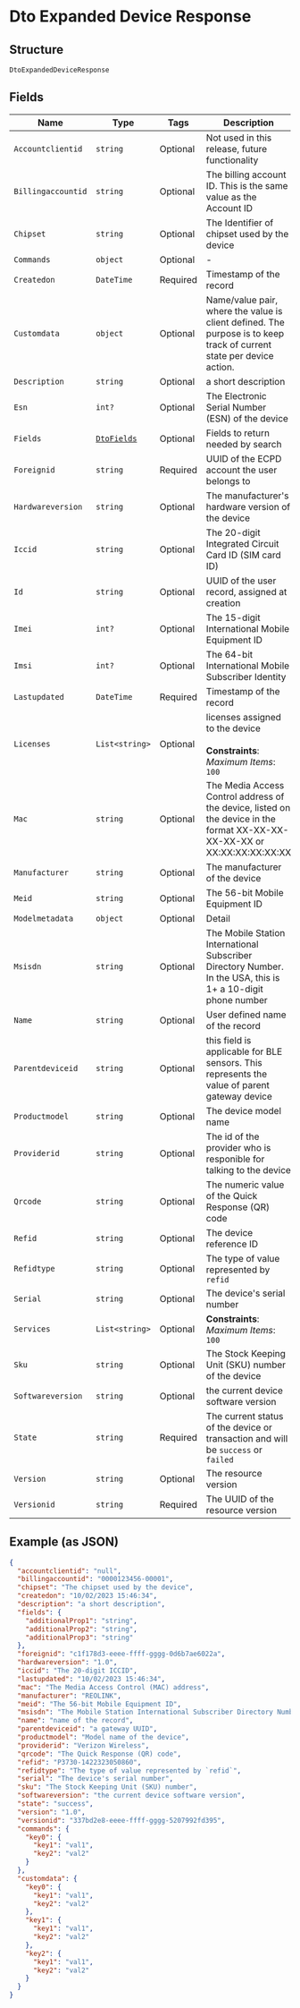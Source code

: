 
# Dto Expanded Device Response

## Structure

`DtoExpandedDeviceResponse`

## Fields

| Name | Type | Tags | Description |
|  --- | --- | --- | --- |
| `Accountclientid` | `string` | Optional | Not used in this release, future functionality |
| `Billingaccountid` | `string` | Optional | The billing account ID. This is the same value as the Account ID |
| `Chipset` | `string` | Optional | The Identifier of chipset used by the device |
| `Commands` | `object` | Optional | - |
| `Createdon` | `DateTime` | Required | Timestamp of the record |
| `Customdata` | `object` | Optional | Name/value pair, where the value is client defined.  The purpose is to keep track of current state per device action. |
| `Description` | `string` | Optional | a short description |
| `Esn` | `int?` | Optional | The Electronic Serial Number (ESN) of the device |
| `Fields` | [`DtoFields`](../../doc/models/dto-fields.md) | Optional | Fields to return needed by search |
| `Foreignid` | `string` | Required | UUID of the ECPD account the user belongs to |
| `Hardwareversion` | `string` | Optional | The manufacturer's hardware version of the device |
| `Iccid` | `string` | Optional | The 20-digit Integrated Circuit Card ID (SIM card ID) |
| `Id` | `string` | Optional | UUID of the user record, assigned at creation |
| `Imei` | `int?` | Optional | The 15-digit International Mobile Equipment ID |
| `Imsi` | `int?` | Optional | The 64-bit International Mobile Subscriber Identity |
| `Lastupdated` | `DateTime` | Required | Timestamp of the record |
| `Licenses` | `List<string>` | Optional | licenses assigned to the device<br><br>**Constraints**: *Maximum Items*: `100` |
| `Mac` | `string` | Optional | The Media Access Control address of the device, listed on the device in the format XX-XX-XX-XX-XX-XX or XX:XX:XX:XX:XX:XX |
| `Manufacturer` | `string` | Optional | The manufacturer of the device |
| `Meid` | `string` | Optional | The 56-bit Mobile Equipment ID |
| `Modelmetadata` | `object` | Optional | Detail |
| `Msisdn` | `string` | Optional | The Mobile Station International Subscriber Directory Number. In the USA, this is 1+ a 10-digit phone number |
| `Name` | `string` | Optional | User defined name of the record |
| `Parentdeviceid` | `string` | Optional | this field is applicable for BLE sensors. This represents the value of parent gateway device |
| `Productmodel` | `string` | Optional | The device model name |
| `Providerid` | `string` | Optional | The id of the provider who is responible for talking to the device |
| `Qrcode` | `string` | Optional | The numeric value of the Quick Response (QR) code |
| `Refid` | `string` | Optional | The device reference ID |
| `Refidtype` | `string` | Optional | The type of value represented by `refid` |
| `Serial` | `string` | Optional | The device's serial number |
| `Services` | `List<string>` | Optional | **Constraints**: *Maximum Items*: `100` |
| `Sku` | `string` | Optional | The Stock Keeping Unit (SKU) number of the device |
| `Softwareversion` | `string` | Optional | the current device software version |
| `State` | `string` | Required | The current status of the device or transaction and will be `success` or `failed` |
| `Version` | `string` | Optional | The resource version |
| `Versionid` | `string` | Required | The UUID of the resource version |

## Example (as JSON)

```json
{
  "accountclientid": "null",
  "billingaccountid": "0000123456-00001",
  "chipset": "The chipset used by the device",
  "createdon": "10/02/2023 15:46:34",
  "description": "a short description",
  "fields": {
    "additionalProp1": "string",
    "additionalProp2": "string",
    "additionalProp3": "string"
  },
  "foreignid": "c1f178d3-eeee-ffff-gggg-0d6b7ae6022a",
  "hardwareversion": "1.0",
  "iccid": "The 20-digit ICCID",
  "lastupdated": "10/02/2023 15:46:34",
  "mac": "The Media Access Control (MAC) address",
  "manufacturer": "REOLINK",
  "meid": "The 56-bit Mobile Equipment ID",
  "msisdn": "The Mobile Station International Subscriber Directory Number",
  "name": "name of the record",
  "parentdeviceid": "a gateway UUID",
  "productmodel": "Model name of the device",
  "providerid": "Verizon Wireless",
  "qrcode": "The Quick Response (QR) code",
  "refid": "P3730-1422323050860",
  "refidtype": "The type of value represented by `refid`",
  "serial": "The device's serial number",
  "sku": "The Stock Keeping Unit (SKU) number",
  "softwareversion": "the current device software version",
  "state": "success",
  "version": "1.0",
  "versionid": "337bd2e8-eeee-ffff-gggg-5207992fd395",
  "commands": {
    "key0": {
      "key1": "val1",
      "key2": "val2"
    }
  },
  "customdata": {
    "key0": {
      "key1": "val1",
      "key2": "val2"
    },
    "key1": {
      "key1": "val1",
      "key2": "val2"
    },
    "key2": {
      "key1": "val1",
      "key2": "val2"
    }
  }
}
```

